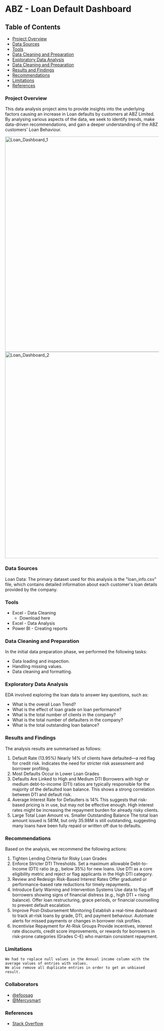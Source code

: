 # ABZ - Loan Default Dashboard
## Table of Contents
- [Project Overview](#project-overview)
- [Data Sources](#data-sources)
- [Tools](#tools)
- [Data Cleaning and Preparation ](#data-cleaning-and-preparation)
- [Exploratory Data Analysis](#exploratory-data-analysis)
- [Data Cleaning and Preparation ](#data-cleaning-and-preparation)
- [Results and Findings](#results-and-findings)
- [Recommendations](#recommendations)
- [Limitations](#limitations)
- [References](#references)
  
### Project Overview
This data analysis project aims to provide insights into the underlying factors causing an increase in Loan defaults by customers at ABZ Limited. By analysing various aspects of the data, we seek to identify trends, make data-driven recommendations, and gain a deeper understanding of the ABZ customers' Loan Behaviour.

<img width="704" alt="Loan_Dashboard_1" src="https://github.com/user-attachments/assets/addc468e-0eb8-4711-8ef4-2d708ad36245" />

<img width="675" alt="Loan_Dashboard_2" src="https://github.com/user-attachments/assets/7f165c82-09dd-47ee-ae5b-ad5af64773d4" />

### Data Sources
Loan Data: The primary dataset used for this analysis is the "loan_info.csv" file, which contains detailed information about each customer's loan details provided by the company.

### Tools
-  Excel - Data Cleaning
   -  Download here
-  Excel - Data Analysis
-  Power BI - Creating reports
  
### Data Cleaning and Preparation
In the initial data preparation phase, we performed the following tasks:
-  Data loading and inspection.
-  Handling missing values.
-  Data cleaning and formatting.
  
### Exploratory Data Analysis
EDA involved exploring the loan data to answer key questions, such as:
-  What is the overall Loan Trend?
-  What is the effect of loan grade on loan performance?
-  What is the total number of clients in the company?
-  What is the total number of defaulters in the company?
-  What is the total outstanding loan balance?

### Results and Findings
The analysis results are summarised as follows:
1. Default Rate (13.95%)
   Nearly 14% of clients have defaulted—a red flag for credit risk.
   Indicates the need for stricter risk assessment and borrower profiling.
2. Most Defaults Occur in Lower Loan Grades
3. Defaults Are Linked to High and Medium DTI
   Borrowers with high or medium debt-to-income (DTI) ratios are typically responsible for the majority of the defaulted loan balance.
   This shows a strong correlation between DTI and default risk.
4. Average Interest Rate for Defaulters is 14%
   This suggests that risk-based pricing is in use, but may not be effective enough.
   High interest rates might be increasing the repayment burden for already risky clients.
5. Large Total Loan Amount vs. Smaller Outstanding Balance
   The total loan amount issued is 581M, but only 35.98M is still outstanding, suggesting many loans have been fully repaid or written off due to defaults.
   
### Recommendations
Based on the analysis, we recommend the following actions:
1. Tighten Lending Criteria for Risky Loan Grades
2. Enforce Stricter DTI Thresholds.
   Set a maximum allowable Debt-to-Income (DTI) ratio (e.g., below 35%) for new loans.
   Use DTI as a core eligibility metric and reject or flag applicants in the High DTI category.
3. Review and Redesign Risk-Based Interest Rates
   Offer graduated or performance-based rate reductions for timely repayments.
4. Introduce Early Warning and Intervention Systems
   Use data to flag off borrowers showing signs of financial distress (e.g., high DTI + rising balance).
   Offer loan restructuring, grace periods, or financial counselling to prevent default escalation.
5. Improve Post-Disbursement Monitoring
   Establish a real-time dashboard to track at-risk loans by grade, DTI, and payment behaviour.
   Automate alerts for missed payments or changes in borrower risk profiles.
6. Incentivise Repayment for At-Risk Groups
   Provide incentives, interest rate discounts, credit score improvements, or rewards for borrowers in risk-prone categories (Grades C–E) who maintain consistent repayment.
   
### Limitations
    We had to replace null values in the Annual income column with the average values of entries with values.
    We also remove all duplicate entries in order to get an unbiased result.
### Collaborators
-  [@efoosag](https://www.linkedin.com/in/efoosag)
-  [@Mercysmart](https://www.linkedin.com/in/mercy-mercysmart-338628218/)
   
### References
-  [Stack Overflow](https://stack.com)

